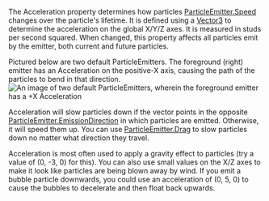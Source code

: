The Acceleration property determines how particles [ParticleEmitter.Speed](https://create.roblox.com/docs/reference/engine/classes/ParticleEmitter#Speed)
changes over the particle's lifetime. It is defined using a
[Vector3](https://developer.roblox.com/en-us/api-reference/datatype/Vector3) to determine the acceleration on the global X/Y/Z axes.
It is measured in studs per second squared. When changed, this property
affects all particles emit by the emitter, both current and future
particles.

Pictured below are two default ParticleEmitters. The foreground (right)
emitter has an Acceleration on the positive-X axis, causing the path of
the particles to bend in that direction.
![An image of two default ParticleEmitters, wherein the foreground emitter has a +X Acceleration][1]

Acceleration will slow particles down if the vector points in the opposite
[ParticleEmitter.EmissionDirection](https://create.roblox.com/docs/reference/engine/classes/ParticleEmitter#EmissionDirection) in which particles are emitted.
Otherwise, it will speed them up. You can use [ParticleEmitter.Drag](https://create.roblox.com/docs/reference/engine/classes/ParticleEmitter#Drag) to
slow particles down no matter what direction they travel.

Acceleration is most often used to apply a gravity effect to particles
(try a value of (0, -3, 0) for this). You can also use small values on the
X/Z axes to make it look like particles are being blown away by wind. If
you emit a bubble particle downwards, you could use an acceleration of (0,
5, 0) to cause the bubbles to decelerate and then float back upwards.

[1]: https://prod.docsiteassets.roblox.com/assets/bltaeb3393ea3390868/ParticleEmitter_Acceleration.png